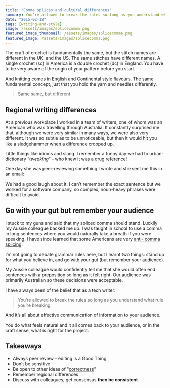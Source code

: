 ```yaml
---
title: "Comma splices and cultural differences"
summary: You’re allowed to break the rules so long as you understand what rule you’re breaking.
date: "2015-02-18"
tags: [writing-and-style]
image: /assets/images/splicecomma.png
featured_image_thumbnail: /assets/images/splicecomma.png
featured_image: /assets/images/splicecomma.png
---
```


The craft of crochet is fundamentally the same, but the stitch names are different in the UK  and the US. The same stitches have different names. A single crochet (sc) in America is a double crochet (dc) in England. You have to be very aware of the origin of your pattern before you start. 

And knitting comes in English and Continental style flavours. The same fundamental concept, just that you hold the yarn and needles differently.

> Same same, but different

## Regional writing differences

At a previous workplace I worked in a team of writers, one of whom was an American who was travelling through Australia. It constantly surprised me that, although we were very similar in many ways, we were also very different. It was so subtle as to be unnoticeable, but then it would hit you like a sledgehammer when a difference cropped up.

Little things like idioms and slang. I remember a funny day we had to urban-dictionary “_tweaking_” - who knew it was a drug reference!

One day she was peer-reviewing something I wrote and she sent me this in an email:

We had a good laugh about it. I can’t remember the exact sentence but we worked for a software company, so complex, noun-heavy phrases were difficult to avoid.

## Go with your gut but remember your audience

I stuck to my guns and said that my spliced comma should stand. Luckily my Aussie colleague backed me up. I was taught in school to use a comma in long sentences where you would naturally take a breath if you were speaking. I have since learned that some Americans are very [anti- comma splicing](http://grammartips.homestead.com/splice.html).

I’m not going to debate grammar rules here, but I learnt two things: stand up for what you believe in, and go with your gut (but remember your audience).

My Aussie colleague would confidently tell me that she would often end sentences with a preposition so long as it felt right. Our audience was primarily Australian so these decisions were acceptable.

I have always been of the belief that as a tech writer:

> You’re allowed to break the rules so long
> as you understand what rule you’re breaking

And it’s all about effective communication of information to your audience.

You do what feels natural and it all comes back to your audience, or in the craft sense, what is right for the project.

## Takeaways

- Always peer review - editing is a Good Thing
- Don’t be sensitive
- Be open to other ideas of "[correctness](http://motivatedgrammar.wordpress.com/2012/07/23/comma-splices-historical-and-informal-not-wrong/)"
- Remember regional differences
- Discuss with colleagues, get consensus **then be consistent**
